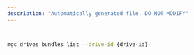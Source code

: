 ```yaml
---
description: "Automatically generated file. DO NOT MODIFY"
---
```


```bash


mgc drives bundles list --drive-id {drive-id}

```